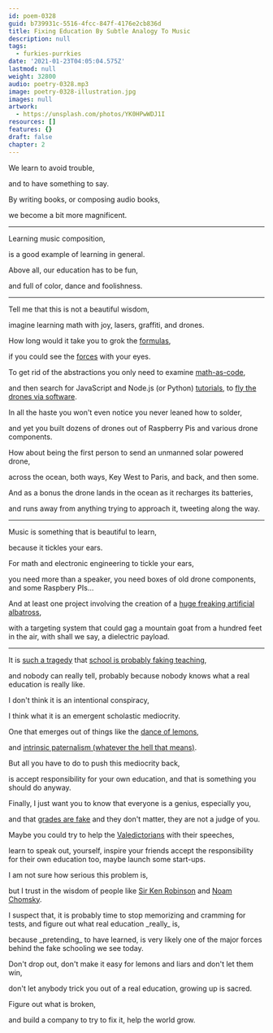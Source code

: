 ```yaml
---
id: poem-0328
guid: b739931c-5516-4fcc-847f-4176e2cb836d
title: Fixing Education By Subtle Analogy To Music
description: null
tags:
  - furkies-purrkies
date: '2021-01-23T04:05:04.575Z'
lastmod: null
weight: 32800
audio: poetry-0328.mp3
image: poetry-0328-illustration.jpg
images: null
artwork:
  - https://unsplash.com/photos/YK0HPwWDJ1I
resources: []
features: {}
draft: false
chapter: 2
---
```


We learn to avoid trouble,

and to have something to say.

By writing books, or composing audio books,

we become a bit more magnificent.

---

Learning music composition,

is a good example of learning in general.

Above all, our education has to be fun,

and full of color, dance and foolishness.

---

Tell me that this is not a beautiful wisdom,

imagine learning math with joy, lasers, graffiti, and drones.

How long would it take you to grok the [formulas](https://www.youtube.com/watch?v=GVAdqcQ4jzM),

if you could see the [forces](https://www.youtube.com/watch?v=u-LfLW9Kgis) with your eyes.

To get rid of the abstractions you only need to examine [math-as-code](https://github.com/Jam3/math-as-code),

and then search for JavaScript and Node.js (or Python) [tutorials](https://www.youtube.com/results?search_query=drone+coding+programming), to [fly the drones via software](https://www.youtube.com/watch?v=X3Vzx3BkC84).

In all the haste you won't even notice you never leaned how to solder,

and yet you built dozens of drones out of Raspberry Pis and various drone components.

How about being the first person to send an unmanned solar powered drone,

across the ocean, both ways, Key West to Paris, and back, and then some.

And as a bonus the drone lands in the ocean as it recharges its batteries,

and runs away from anything trying to approach it, tweeting along the way.

---

Music is something that is beautiful to learn,

because it tickles your ears.

For math and electronic engineering to tickle your ears,

you need more than a speaker, you need boxes of old drone components, and some Raspbery PIs...

And at least one project involving the creation of a [huge freaking artificial albatross](https://www.youtube.com/watch?v=Fg_JcKSHUtQ),

with a targeting system that could gag a mountain goat from a hundred feet in the air, with shall we say, a dielectric payload.

---

It is [such a tragedy](https://www.youtube.com/watch?v=DdNAUJWJN08) that [school is probably faking teaching](https://www.youtube.com/watch?v=DzSnvxejenY),

and nobody can really tell, probably because nobody knows what a real education is really like.

I don't think it is an intentional conspiracy,

I think what it is an emergent scholastic mediocrity.

One that emerges out of things like the [dance of lemons](https://www.youtube.com/watch?v=5Hh6uHUx728),

and [intrinsic paternalism (whatever the hell that means)](https://www.youtube.com/watch?v=mmtEiOs50u0).

But all you have to do to push this mediocrity back,

is accept responsibility for your own education, and that is something you should do anyway.

Finally, I just want you to know that everyone is a genius, especially you,

and that [grades are fake](https://www.youtube.com/watch?v=DzSnvxejenY) and they don't matter, they are not a judge of you.

Maybe you could try to help the [Valedictorians](https://www.youtube.com/watch?v=9M4tdMsg3ts) with their speeches,

learn to speak out, yourself, inspire your friends accept the responsibility for their own education too, maybe launch some start-ups.

I am not sure how serious this problem is,

but I trust in the wisdom of people like [Sir Ken Robinson](https://www.youtube.com/watch?v=17fbxRQgMlU) and [Noam Chomsky](https://www.youtube.com/watch?v=e_EgdShO1K8).

I suspect that, it is probably time to stop memorizing and cramming for tests, and figure out what real education \_really\_ is,

because \_pretending\_ to have learned, is very likely one of the major forces behind the fake schooling we see today.

Don't drop out, don't make it easy for lemons and liars and don't let them win,

don't let anybody trick you out of a real education, growing up is sacred.

Figure out what is broken,

and build a company to try to fix it, help the world grow.

